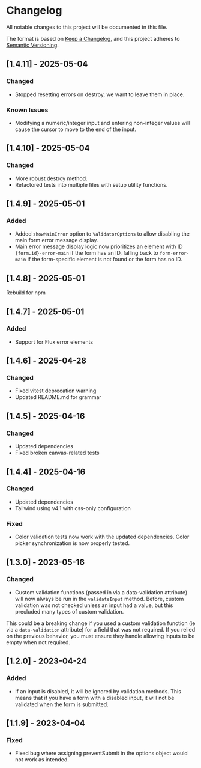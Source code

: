 # Changelog

All notable changes to this project will be documented in this file.

The format is based on [Keep a Changelog](https://keepachangelog.com/en/1.1.0/), and this project adheres to [Semantic Versioning](https://semver.org/spec/v2.0.0.html).

## [1.4.11] - 2025-05-04

### Changed

- Stopped resetting errors on destroy, we want to leave them in place.

### Known Issues

- Modifying a numeric/integer input and entering non-integer values will cause the cursor to move to the end of the input.

## [1.4.10] - 2025-05-04

### Changed

- More robust destroy method.
- Refactored tests into multiple files with setup utility functions.

## [1.4.9] - 2025-05-01

### Added

- Added `showMainError` option to `ValidatorOptions` to allow disabling the main form error message display.
- Main error message display logic now prioritizes an element with ID `{form.id}-error-main` if the form has an ID, falling back to `form-error-main` if the form-specific element is not found or the form has no ID.

## [1.4.8] - 2025-05-01

Rebuild for npm

## [1.4.7] - 2025-05-01

### Added

- Support for Flux error elements

## [1.4.6] - 2025-04-28

### Changed

- Fixed vitest deprecation warning
- Updated README.md for grammar

## [1.4.5] - 2025-04-16

### Changed

- Updated dependencies
- Fixed broken canvas-related tests

## [1.4.4] - 2025-04-16

### Changed

- Updated dependencies
- Tailwind using v4.1 with css-only configuration

### Fixed

- Color validation tests now work with the updated dependencies. Color picker synchronization is now properly tested.

## [1.3.0] - 2023-05-16

### Changed

- Custom validation functions (passed in via a data-validation attribute) will now always be run in the `validateInput` method. Before, custom validation was not checked unless an input had a value, but this precluded many types of custom validation.

This could be a breaking change if you used a custom validation function (ie via a `data-validation` attribute) for a field that was not required. If you relied on the previous behavior, you must ensure they handle allowing inputs to be empty when not required.

## [1.2.0] - 2023-04-24

### Added

- If an input is disabled, it will be ignored by validation methods. This means that if you have a form with a disabled input, it will not be validated when the form is submitted.

## [1.1.9] - 2023-04-04

### Fixed

- Fixed bug where assigning preventSubmit in the options object would not work as intended.
